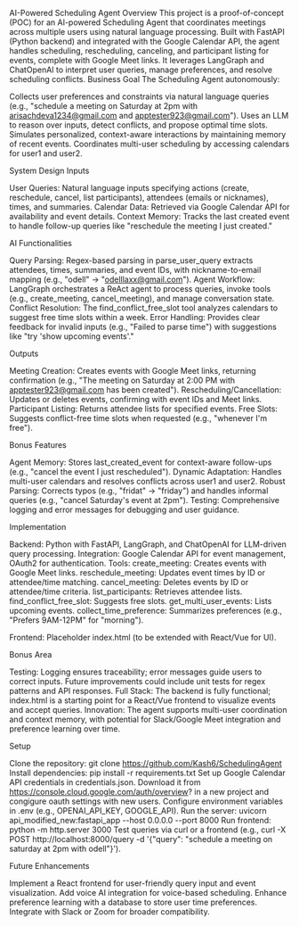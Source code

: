 AI-Powered Scheduling Agent
Overview
This project is a proof-of-concept (POC) for an AI-powered Scheduling Agent that coordinates meetings across multiple users using natural language processing. Built with FastAPI (Python backend) and integrated with the Google Calendar API, the agent handles scheduling, rescheduling, canceling, and participant listing for events, complete with Google Meet links. It leverages LangGraph and ChatOpenAI to interpret user queries, manage preferences, and resolve scheduling conflicts.
Business Goal
The Scheduling Agent autonomously:

Collects user preferences and constraints via natural language queries (e.g., "schedule a meeting on Saturday at 2pm with arisachdeva1234@gmail.com and apptester923@gmail.com").
Uses an LLM to reason over inputs, detect conflicts, and propose optimal time slots.
Simulates personalized, context-aware interactions by maintaining memory of recent events.
Coordinates multi-user scheduling by accessing calendars for user1 and user2.

System Design
Inputs

User Queries: Natural language inputs specifying actions (create, reschedule, cancel, list participants), attendees (emails or nicknames), times, and summaries.
Calendar Data: Retrieved via Google Calendar API for availability and event details.
Context Memory: Tracks the last created event to handle follow-up queries like "reschedule the meeting I just created."

AI Functionalities

Query Parsing: Regex-based parsing in parse_user_query extracts attendees, times, summaries, and event IDs, with nickname-to-email mapping (e.g., "odell" → "odelllaxx@gmail.com").
Agent Workflow: LangGraph orchestrates a ReAct agent to process queries, invoke tools (e.g., create_meeting, cancel_meeting), and manage conversation state.
Conflict Resolution: The find_conflict_free_slot tool analyzes calendars to suggest free time slots within a week.
Error Handling: Provides clear feedback for invalid inputs (e.g., "Failed to parse time") with suggestions like "try 'show upcoming events'."

Outputs

Meeting Creation: Creates events with Google Meet links, returning confirmation (e.g., "The meeting on Saturday at 2:00 PM with apptester923@gmail.com has been created").
Rescheduling/Cancellation: Updates or deletes events, confirming with event IDs and Meet links.
Participant Listing: Returns attendee lists for specified events.
Free Slots: Suggests conflict-free time slots when requested (e.g., "whenever I'm free").

Bonus Features

Agent Memory: Stores last_created_event for context-aware follow-ups (e.g., "cancel the event I just rescheduled").
Dynamic Adaptation: Handles multi-user calendars and resolves conflicts across user1 and user2.
Robust Parsing: Corrects typos (e.g., "fridat" → "friday") and handles informal queries (e.g., "cancel Saturday's event at 2pm").
Testing: Comprehensive logging and error messages for debugging and user guidance.

Implementation

Backend: Python with FastAPI, LangGraph, and ChatOpenAI for LLM-driven query processing.
Integration: Google Calendar API for event management, OAuth2 for authentication.
Tools: 
create_meeting: Creates events with Google Meet links.
reschedule_meeting: Updates event times by ID or attendee/time matching.
cancel_meeting: Deletes events by ID or attendee/time criteria.
list_participants: Retrieves attendee lists.
find_conflict_free_slot: Suggests free slots.
get_multi_user_events: Lists upcoming events.
collect_time_preference: Summarizes preferences (e.g., "Prefers 9AM-12PM" for "morning").


Frontend: Placeholder index.html (to be extended with React/Vue for UI).

Bonus Area

Testing: Logging ensures traceability; error messages guide users to correct inputs. Future improvements could include unit tests for regex patterns and API responses.
Full Stack: The backend is fully functional; index.html is a starting point for a React/Vue frontend to visualize events and accept queries.
Innovation: The agent supports multi-user coordination and context memory, with potential for Slack/Google Meet integration and preference learning over time.

Setup

Clone the repository: git clone https://github.com/Kash6/SchedulingAgent
Install dependencies: pip install -r requirements.txt
Set up Google Calendar API credentials in credentials.json. Download it from https://console.cloud.google.com/auth/overview? in a new project and congigure oauth settings with new users.
Configure environment variables in .env (e.g., OPENAI_API_KEY, GOOGLE_API).
Run the server: uvicorn api_modified_new:fastapi_app --host 0.0.0.0 --port 8000
Run frontend:  python -m http.server 3000
Test queries via curl or a frontend (e.g., curl -X POST http://localhost:8000/query -d '{"query": "schedule a meeting on saturday at 2pm with odell"}').

Future Enhancements

Implement a React frontend for user-friendly query input and event visualization.
Add voice AI integration for voice-based scheduling.
Enhance preference learning with a database to store user time preferences.
Integrate with Slack or Zoom for broader compatibility.
